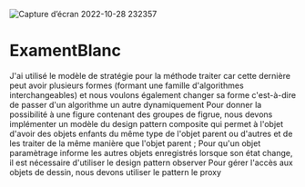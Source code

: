 ![Capture d’écran 2022-10-28 232357](https://user-images.githubusercontent.com/97363124/198742832-82045222-849d-4f97-a651-54f8e5754904.png)

# ExamentBlanc
J'ai utilisé le modèle de stratégie pour la méthode traiter car cette dernière peut avoir plusieurs formes (formant une famille d'algorithmes interchangeables) et nous voulons également changer sa forme c'est-à-dire de passer d'un algorithme un autre dynamiquement
Pour donner la possibilité à une figure contenant des groupes de figrue, nous devons implémenter un modèle du design pattern composite qui permet à l'objet d'avoir des objets enfants du même type de l'objet parent ou d'autres et de les traiter de la même manière que l'objet parent ;
Pour qu'un objet paramètrage informe les autres objets enregistrés lorsque son état change, il est nécessaire d'utiliser le design pattern observer
Pour gérer l'accès aux objets de dessin, nous devons utiliser le pattern le proxy
